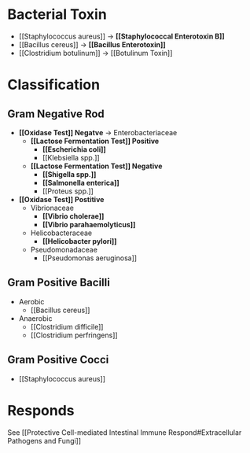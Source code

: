 # Bacterial Toxin
- [[Staphylococcus aureus]] -> **[[Staphylococcal Enterotoxin B]]**
- [[Bacillus cereus]] -> **[[Bacillus Enterotoxin]]**
- [[Clostridium botulinum]] -> [[Botulinum Toxin]]

# Classification
## Gram Negative Rod
- **[[Oxidase Test]] Negatve** -> Enterobacteriaceae
	- **[[Lactose Fermentation Test]] Positive**
		- **[[Escherichia coli]]**
		- [[Klebsiella spp.]]
	- **[[Lactose Fermentation Test]] Negative**
		- **[[Shigella spp.]]**
		- **[[Salmonella enterica]]**
		- [[Proteus spp.]]
- **[[Oxidase Test]] Postitive**
	- Vibrionaceae
		- **[[Vibrio cholerae]]**
		- **[[Vibrio parahaemolyticus]]**
	- Helicobacteraceae
		- **[[Helicobacter pylori]]**
	- Pseudomonadaceae
		- [[Pseudomonas aeruginosa]]

## Gram Positive Bacilli
- Aerobic
	- [[Bacillus cereus]]
- Anaerobic
	- [[Clostridium difficile]]
	- [[Clostridium perfringens]]

## Gram Positive Cocci
- [[Staphylococcus aureus]]

# Responds
See [[Protective Cell-mediated Intestinal Immune Respond#Extracellular Pathogens and Fungi]]